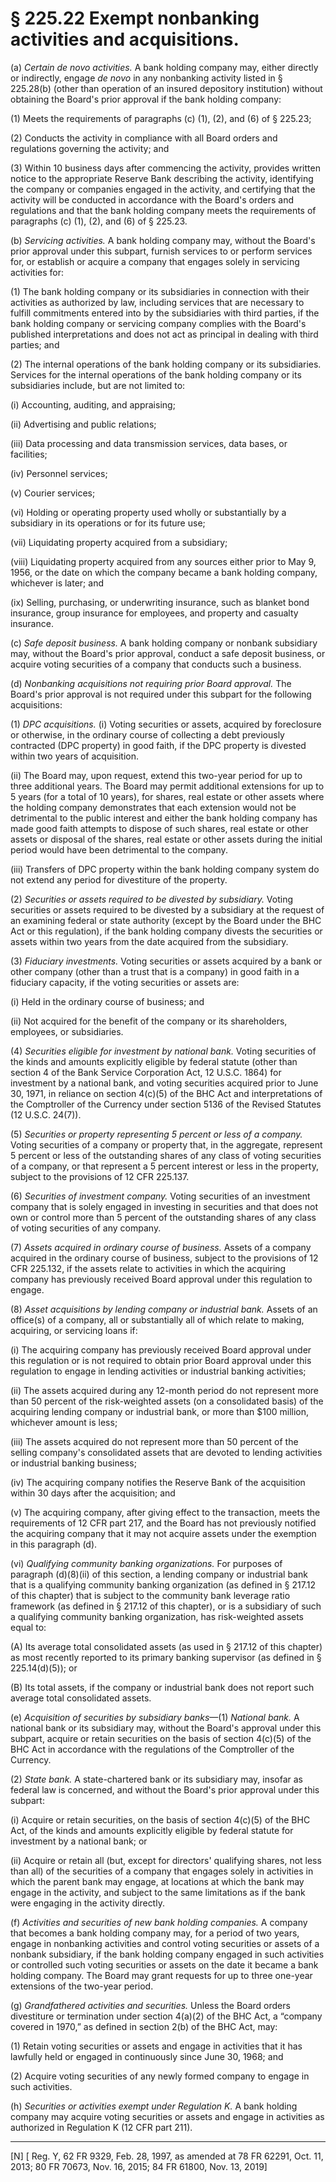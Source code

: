 # § 225.22   Exempt nonbanking activities and acquisitions.

(a) *Certain de novo activities.* A bank holding company may, either directly or indirectly, engage *de novo* in any nonbanking activity listed in § 225.28(b) (other than operation of an insured depository institution) without obtaining the Board's prior approval if the bank holding company:


(1) Meets the requirements of paragraphs (c) (1), (2), and (6) of § 225.23;


(2) Conducts the activity in compliance with all Board orders and regulations governing the activity; and


(3) Within 10 business days after commencing the activity, provides written notice to the appropriate Reserve Bank describing the activity, identifying the company or companies engaged in the activity, and certifying that the activity will be conducted in accordance with the Board's orders and regulations and that the bank holding company meets the requirements of paragraphs (c) (1), (2), and (6) of § 225.23.


(b) *Servicing activities.* A bank holding company may, without the Board's prior approval under this subpart, furnish services to or perform services for, or establish or acquire a company that engages solely in servicing activities for:


(1) The bank holding company or its subsidiaries in connection with their activities as authorized by law, including services that are necessary to fulfill commitments entered into by the subsidiaries with third parties, if the bank holding company or servicing company complies with the Board's published interpretations and does not act as principal in dealing with third parties; and


(2) The internal operations of the bank holding company or its subsidiaries. Services for the internal operations of the bank holding company or its subsidiaries include, but are not limited to:


(i) Accounting, auditing, and appraising;


(ii) Advertising and public relations;


(iii) Data processing and data transmission services, data bases, or facilities;


(iv) Personnel services;


(v) Courier services;


(vi) Holding or operating property used wholly or substantially by a subsidiary in its operations or for its future use;


(vii) Liquidating property acquired from a subsidiary;


(viii) Liquidating property acquired from any sources either prior to May 9, 1956, or the date on which the company became a bank holding company, whichever is later; and


(ix) Selling, purchasing, or underwriting insurance, such as blanket bond insurance, group insurance for employees, and property and casualty insurance.


(c) *Safe deposit business.* A bank holding company or nonbank subsidiary may, without the Board's prior approval, conduct a safe deposit business, or acquire voting securities of a company that conducts such a business.


(d) *Nonbanking acquisitions not requiring prior Board approval.* The Board's prior approval is not required under this subpart for the following acquisitions:


(1) *DPC acquisitions.* (i) Voting securities or assets, acquired by foreclosure or otherwise, in the ordinary course of collecting a debt previously contracted (DPC property) in good faith, if the DPC property is divested within two years of acquisition.


(ii) The Board may, upon request, extend this two-year period for up to three additional years. The Board may permit additional extensions for up to 5 years (for a total of 10 years), for shares, real estate or other assets where the holding company demonstrates that each extension would not be detrimental to the public interest and either the bank holding company has made good faith attempts to dispose of such shares, real estate or other assets or disposal of the shares, real estate or other assets during the initial period would have been detrimental to the company.


(iii) Transfers of DPC property within the bank holding company system do not extend any period for divestiture of the property.


(2) *Securities or assets required to be divested by subsidiary.* Voting securities or assets required to be divested by a subsidiary at the request of an examining federal or state authority (except by the Board under the BHC Act or this regulation), if the bank holding company divests the securities or assets within two years from the date acquired from the subsidiary.


(3) *Fiduciary investments.* Voting securities or assets acquired by a bank or other company (other than a trust that is a company) in good faith in a fiduciary capacity, if the voting securities or assets are:


(i) Held in the ordinary course of business; and


(ii) Not acquired for the benefit of the company or its shareholders, employees, or subsidiaries.


(4) *Securities eligible for investment by national bank.* Voting securities of the kinds and amounts explicitly eligible by federal statute (other than section 4 of the Bank Service Corporation Act, 12 U.S.C. 1864) for investment by a national bank, and voting securities acquired prior to June 30, 1971, in reliance on section 4(c)(5) of the BHC Act and interpretations of the Comptroller of the Currency under section 5136 of the Revised Statutes (12 U.S.C. 24(7)).


(5) *Securities or property representing 5 percent or less of a company.* Voting securities of a company or property that, in the aggregate, represent 5 percent or less of the outstanding shares of any class of voting securities of a company, or that represent a 5 percent interest or less in the property, subject to the provisions of 12 CFR 225.137.


(6) *Securities of investment company.* Voting securities of an investment company that is solely engaged in investing in securities and that does not own or control more than 5 percent of the outstanding shares of any class of voting securities of any company.


(7) *Assets acquired in ordinary course of business.* Assets of a company acquired in the ordinary course of business, subject to the provisions of 12 CFR 225.132, if the assets relate to activities in which the acquiring company has previously received Board approval under this regulation to engage.


(8) *Asset acquisitions by lending company or industrial bank.* Assets of an office(s) of a company, all or substantially all of which relate to making, acquiring, or servicing loans if:


(i) The acquiring company has previously received Board approval under this regulation or is not required to obtain prior Board approval under this regulation to engage in lending activities or industrial banking activities;


(ii) The assets acquired during any 12-month period do not represent more than 50 percent of the risk-weighted assets (on a consolidated basis) of the acquiring lending company or industrial bank, or more than $100 million, whichever amount is less;


(iii) The assets acquired do not represent more than 50 percent of the selling company's consolidated assets that are devoted to lending activities or industrial banking business;


(iv) The acquiring company notifies the Reserve Bank of the acquisition within 30 days after the acquisition; and


(v) The acquiring company, after giving effect to the transaction, meets the requirements of 12 CFR part 217, and the Board has not previously notified the acquiring company that it may not acquire assets under the exemption in this paragraph (d).




(vi) *Qualifying community banking organizations.* For purposes of paragraph (d)(8)(ii) of this section, a lending company or industrial bank that is a qualifying community banking organization (as defined in § 217.12 of this chapter) that is subject to the community bank leverage ratio framework (as defined in § 217.12 of this chapter), or is a subsidiary of such a qualifying community banking organization, has risk-weighted assets equal to:


(A) Its average total consolidated assets (as used in § 217.12 of this chapter) as most recently reported to its primary banking supervisor (as defined in § 225.14(d)(5)); or


(B) Its total assets, if the company or industrial bank does not report such average total consolidated assets.




(e) *Acquisition of securities by subsidiary banks*—(1) *National bank.* A national bank or its subsidiary may, without the Board's approval under this subpart, acquire or retain securities on the basis of section 4(c)(5) of the BHC Act in accordance with the regulations of the Comptroller of the Currency.


(2) *State bank.* A state-chartered bank or its subsidiary may, insofar as federal law is concerned, and without the Board's prior approval under this subpart:


(i) Acquire or retain securities, on the basis of section 4(c)(5) of the BHC Act, of the kinds and amounts explicitly eligible by federal statute for investment by a national bank; or


(ii) Acquire or retain all (but, except for directors' qualifying shares, not less than all) of the securities of a company that engages solely in activities in which the parent bank may engage, at locations at which the bank may engage in the activity, and subject to the same limitations as if the bank were engaging in the activity directly.


(f) *Activities and securities of new bank holding companies.* A company that becomes a bank holding company may, for a period of two years, engage in nonbanking activities and control voting securities or assets of a nonbank subsidiary, if the bank holding company engaged in such activities or controlled such voting securities or assets on the date it became a bank holding company. The Board may grant requests for up to three one-year extensions of the two-year period.


(g) *Grandfathered activities and securities.* Unless the Board orders divestiture or termination under section 4(a)(2) of the BHC Act, a “company covered in 1970,” as defined in section 2(b) of the BHC Act, may:


(1) Retain voting securities or assets and engage in activities that it has lawfully held or engaged in continuously since June 30, 1968; and


(2) Acquire voting securities of any newly formed company to engage in such activities.


(h) *Securities or activities exempt under Regulation K.* A bank holding company may acquire voting securities or assets and engage in activities as authorized in Regulation K (12 CFR part 211).



---

[N] [ Reg. Y, 62 FR 9329, Feb. 28, 1997, as amended at 78 FR 62291, Oct. 11, 2013; 80 FR 70673, Nov. 16, 2015; 84 FR 61800, Nov. 13, 2019]






